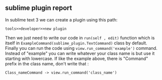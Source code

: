﻿

## sublime plugin report
			    
 In sublime text 3 we can create a plugin using this path:  
  

    tools>>developer>>new plugin

Then we just need to write our code in `run(self , edit)` function which is itself in `ExampleCommand(sublime_plugin.TextCommand)` class by default. Finally you can run the code using `view.run_command('example')` command. Instead of "example" you can write whatever your class name is but use it starting with  lowercase. If like the example above, there is "Command" prefix in the class name, don't write that :  
  

    Class_nameCommand -> view.run_command('class_name')

